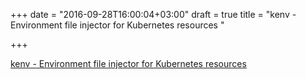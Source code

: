 +++
date = "2016-09-28T16:00:04+03:00"
draft = true
title = "kenv - Environment file injector for Kubernetes resources "

+++

<p><a href="https://t.co/pDUsVAhtw3">kenv - Environment file injector for Kubernetes resources </a></p>
